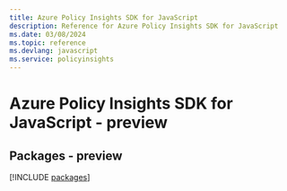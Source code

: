 ```yaml
---
title: Azure Policy Insights SDK for JavaScript
description: Reference for Azure Policy Insights SDK for JavaScript
ms.date: 03/08/2024
ms.topic: reference
ms.devlang: javascript
ms.service: policyinsights
---
```

# Azure Policy Insights SDK for JavaScript - preview
## Packages - preview
[!INCLUDE [packages](policy-insights-index.md)]
